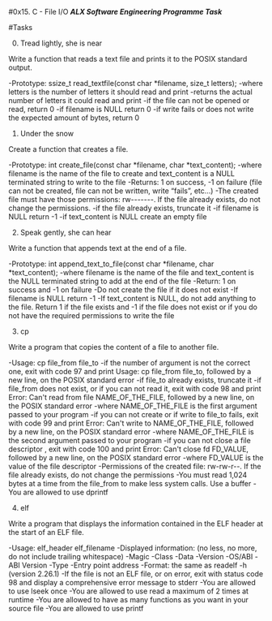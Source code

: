 #0x15. C - File I/O
***ALX Software Engineering Programme Task***

#Tasks

0. Tread lightly, she is near

Write a function that reads a text file and prints it to the POSIX standard output.

-Prototype: ssize_t read_textfile(const char *filename, size_t letters);
-where letters is the number of letters it should read and print
-returns the actual number of letters it could read and print
-if the file can not be opened or read, return 0
-if filename is NULL return 0
-if write fails or does not write the expected amount of bytes, return 0

1. Under the snow

Create a function that creates a file.

-Prototype: int create_file(const char *filename, char *text_content);
-where filename is the name of the file to create and text_content is a NULL terminated string to write to the file
-Returns: 1 on success, -1 on failure (file can not be created, file can not be written, write “fails”, etc…)
-The created file must have those permissions: rw-------. If the file already exists, do not change the permissions.
-if the file already exists, truncate it
-if filename is NULL return -1
-if text_content is NULL create an empty file

2. Speak gently, she can hear

Write a function that appends text at the end of a file.

-Prototype: int append_text_to_file(const char *filename, char *text_content);
-where filename is the name of the file and text_content is the NULL terminated string to add at the end of the file
-Return: 1 on success and -1 on failure
-Do not create the file if it does not exist
-If filename is NULL return -1
-If text_content is NULL, do not add anything to the file. Return 1 if the file exists and -1 if the file does not exist or if you do not have the required permissions to write the file

3. cp

Write a program that copies the content of a file to another file.

-Usage: cp file_from file_to
-if the number of argument is not the correct one, exit with code 97 and print Usage: cp file_from file_to, followed by a new line, on the POSIX standard error
-if file_to already exists, truncate it
-if file_from does not exist, or if you can not read it, exit with code 98 and print Error: Can't read from file NAME_OF_THE_FILE, followed by a new line, on the POSIX standard error
	-where NAME_OF_THE_FILE is the first argument passed to your program
-if you can not create or if write to file_to fails, exit with code 99 and print Error: Can't write to NAME_OF_THE_FILE, followed by a new line, on the POSIX standard error
	-where NAME_OF_THE_FILE is the second argument passed to your program
-if you can not close a file descriptor , exit with code 100 and print Error: Can't close fd FD_VALUE, followed by a new line, on the POSIX standard error
	-where FD_VALUE is the value of the file descriptor
-Permissions of the created file: rw-rw-r--. If the file already exists, do not change the permissions
-You must read 1,024 bytes at a time from the file_from to make less system calls. Use a buffer
-You are allowed to use dprintf

4. elf

Write a program that displays the information contained in the ELF header at the start of an ELF file.

-Usage: elf_header elf_filename
-Displayed information: (no less, no more, do not include trailing whitespace)
	-Magic
	-Class
	-Data
	-Version
	-OS/ABI
	-ABI Version
	-Type
	-Entry point address
-Format: the same as readelf -h (version 2.26.1)
-If the file is not an ELF file, or on error, exit with status code 98 and display a comprehensive error message to stderr
-You are allowed to use lseek once
-You are allowed to use read a maximum of 2 times at runtime
-You are allowed to have as many functions as you want in your source file
-You are allowed to use printf
